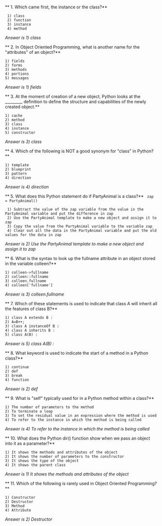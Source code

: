 
** 1. Which came first, the instance or the class?**

     1) class
     2) function
     3) instance
     4) method

_Answer is 1) class_

** 2. In Object Oriented Programming, what is another name for the "attributes" of an object?**

    1) fields
    2) forms
    3) methods
    4) portions
    5) messages

_Answer is 1) fields_

** 3. At the moment of creation of a new object, Python looks at the _________ definition to define the structure and capabilities of the newly created object.**

    1) cache
    2) method
    3) class
    4) instance
    5) constructor

_Answer is 3) class_

** 4. Which of the following is NOT a good synonym for "class" in Python?**

    1) template
    2) blueprint
    3) pattern
    4) direction

_Answer is 4) direction_

** 5. What does this Python statement do if PartyAnimal is a class?**
```  zap = PartyAnimal() ```

     1) Subtract the value of the zap variable from the value in the PartyAnimal variable and put the difference in zap
     2) Use the PartyAnimal template to make a new object and assign it to zap
     3) Copy the value from the PartyAnimal variable to the variable zap
     4) Clear out all the data in the PartyAnimal variable and put the old values for the data in zap

_Answer is 2) Use the PartyAnimal template to make a new object and assign it to zap_

** 6. What is the syntax to look up the fullname attribute in an object stored in the variable colleen?**

    1) colleen->fullname
    2) colleen::fullname
    3) colleen.fullname
    4) colleen['fullname']

_Answer is 3) colleen.fullname_

** 7. Which of these statements is used to indicate that class A will inherit all the features of class B?**

    1) class A extends B :
    2) A=B++;
    3) class A instanceOf B :
    4) class A inherits B :
    5) class A(B) :

_Answer is 5) class A(B) :_

** 8. What keyword is used to indicate the start of a method in a Python class?**

    1) continue
    2) def
    3) break
    4) function

_Answer is 2) def_

** 9. What is "self" typically used for in a Python method within a class?**

    1) The number of parameters to the method
    2) To terminate a loop
    3) To set the residual value in an expression where the method is used
    4) To refer to the instance in which the method is being called

_Answer is 4) To refer to the instance in which the method is being called_

** 10. What does the Python dir() function show when we pass an object into it as a parameter?**

    1) It shows the methods and attributes of the object
    2) It shows the number of parameters to the constructor
    3) It shows the type of the object
    4) It shows the parent class

_Answer is 1) It shows the methods and attributes of the object_

** 11. Which of the following is rarely used in Object Oriented Programming?**

    1) Constructor
    2) Destructor
    3) Method
    4) Attribute

_Answer is 2) Destructor_
